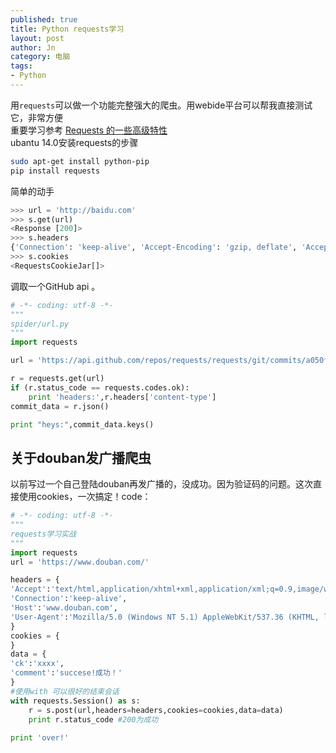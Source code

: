 ```yaml
---
published: true
title: Python requests学习
layout: post
author: Jn
category: 电脑
tags: 
- Python
---
```


用`requests`可以做一个功能完整强大的爬虫。用webide平台可以帮我直接测试它，非常方便   
重要学习参考 [Requests 的一些高级特性](http://docs.python-requests.org/zh_CN/latest/user/advanced.html#advanced)  
ubantu 14.0安装requests的步骤
```bash
sudo apt-get install python-pip
pip install requests
```
简单的动手
```python
>>> url = 'http://baidu.com'
>>> s.get(url)
<Response [200]>
>>> s.headers
{'Connection': 'keep-alive', 'Accept-Encoding': 'gzip, deflate', 'Accept': '*/*', 'User-Agent': 'python-requests/2.18.4'}
>>> s.cookies
<RequestsCookieJar[]>
```
调取一个GitHub api 。
```python
# -*- coding: utf-8 -*-
"""
spider/url.py
"""
import requests

url = 'https://api.github.com/repos/requests/requests/git/commits/a050faf084662f3a352dd1a941f2c7c9f886d4ad'

r = requests.get(url)
if (r.status_code == requests.codes.ok):
    print 'headers:',r.headers['content-type']
commit_data = r.json()

print "heys:",commit_data.keys()
```
## 关于douban发广播爬虫
以前写过一个自己登陆douban再发广播的，没成功。因为验证码的问题。这次直接使用cookies，一次搞定！code：
```python
# -*- coding: utf-8 -*-
"""
requests学习实战
"""
import requests
url = 'https://www.douban.com/'

headers = {
'Accept':'text/html,application/xhtml+xml,application/xml;q=0.9,image/webp,*/*;q=0.8',
'Connection':'keep-alive',
'Host':'www.douban.com',
'User-Agent':'Mozilla/5.0 (Windows NT 5.1) AppleWebKit/537.36 (KHTML, like Gecko) Chrome/55.0.2883.87 Safari/537.36',
}
cookies = {
}
data = {
'ck':'xxxx',
'comment':'succese!成功！'
}
#使用with 可以很好的结束会话
with requests.Session() as s:
    r = s.post(url,headers=headers,cookies=cookies,data=data)
    print r.status_code #200为成功
    
print 'over!'
```